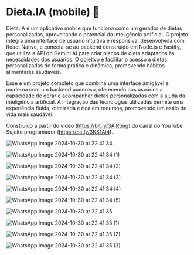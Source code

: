 # Dieta.IA (mobile) 🥗

Dieta.IA é um aplicativo mobile que funciona como um gerador de dietas personalizadas, aproveitando o potencial da inteligência artificial. O projeto integra uma interface de usuário intuitiva e responsiva, desenvolvida com React Native, e conecta-se ao backend construído em Node.js e Fastify, que utiliza a API do Gemini AI para criar planos de dieta adaptados às necessidades dos usuários. O objetivo é facilitar o acesso a dietas personalizadas de forma prática e dinâmica, promovendo hábitos alimentares saudáveis.

Esse é um projeto completo que combina uma interface amigável e moderna com um backend poderoso, oferecendo aos usuários a capacidade de gerar e acompanhar dietas personalizadas com a ajuda da inteligência artificial. A integração das tecnologias utilizadas permite uma experiência fluida, otimizada e rica em recursos, promovendo um estilo de vida mais saudável.

Construído a partir do vídeo (https://bit.ly/3AlRtmg) do canal do YouTube Sujeito programador (https://bit.ly/3KS1Al4).

![WhatsApp Image 2024-10-30 at 22 41 34](https://github.com/user-attachments/assets/f6165901-453a-48ca-90a0-c4184e39393e)

![WhatsApp Image 2024-10-30 at 22 41 34 (1)](https://github.com/user-attachments/assets/9d75d0a2-c793-4127-9ac9-2d73150d7b0d)

![WhatsApp Image 2024-10-30 at 22 41 34 (2)](https://github.com/user-attachments/assets/41496cb7-f676-49a6-af34-1d5f21260f33)

![WhatsApp Image 2024-10-30 at 22 41 34 (3)](https://github.com/user-attachments/assets/416af30b-ff80-4d56-8c01-51d87cf812bf)

![WhatsApp Image 2024-10-30 at 22 41 34 (4)](https://github.com/user-attachments/assets/2378b02c-aa01-4352-a682-3252daf07acd)

![WhatsApp Image 2024-10-30 at 22 41 34 (5)](https://github.com/user-attachments/assets/33f01941-48f5-4998-945c-66862dc8943c)

![WhatsApp Image 2024-10-30 at 22 41 35](https://github.com/user-attachments/assets/26054db8-f175-4357-ac7a-dc3d6b08c670)

![WhatsApp Image 2024-10-30 at 22 41 35 (1)](https://github.com/user-attachments/assets/e94c7fd8-f03a-420e-8c56-96d4e05ad082)

![WhatsApp Image 2024-10-30 at 22 41 35 (2)](https://github.com/user-attachments/assets/0fdeb805-089b-4d3d-86d9-bbb4ccbeb281)

![WhatsApp Image 2024-10-30 at 22 41 35 (3)](https://github.com/user-attachments/assets/b195b899-6997-4e1f-959c-03a3cd2cab85)


